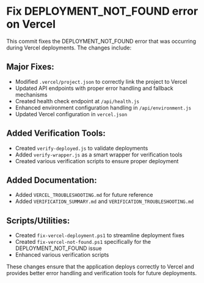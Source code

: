 # Fix DEPLOYMENT_NOT_FOUND error on Vercel

This commit fixes the DEPLOYMENT_NOT_FOUND error that was occurring during Vercel deployments. The changes include:

## Major Fixes:
- Modified `.vercel/project.json` to correctly link the project to Vercel
- Updated API endpoints with proper error handling and fallback mechanisms
- Created health check endpoint at `/api/health.js`
- Enhanced environment configuration handling in `/api/environment.js`
- Updated Vercel configuration in `vercel.json`

## Added Verification Tools:
- Created `verify-deployed.js` to validate deployments
- Added `verify-wrapper.js` as a smart wrapper for verification tools
- Created various verification scripts to ensure proper deployment

## Added Documentation:
- Added `VERCEL_TROUBLESHOOTING.md` for future reference
- Added `VERIFICATION_SUMMARY.md` and `VERIFICATION_TROUBLESHOOTING.md`

## Scripts/Utilities:
- Created `fix-vercel-deployment.ps1` to streamline deployment fixes
- Created `fix-vercel-not-found.ps1` specifically for the DEPLOYMENT_NOT_FOUND issue
- Enhanced various verification scripts

These changes ensure that the application deploys correctly to Vercel and provides better error handling and verification tools for future deployments.
